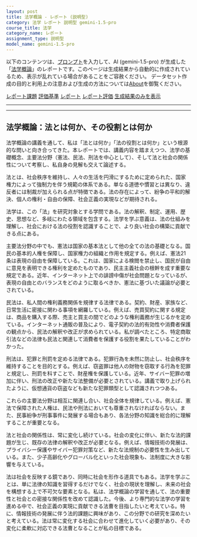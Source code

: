 ```yaml
---
layout: post
title: 法学概論 - レポート (説明型)
category: 法学 レポート 説明型 gemini-1.5-pro
course_title: 法学
category_name: レポート
assignment_type: 説明型
model_name: gemini-1.5-pro
---
```


以下のコンテンツは、[プロンプト](http://127.0.0.1:8000/generated/法学/gemini-1.5-pro/prompt_レポート-説明型.md)を入力して、AI (gemini-1.5-pro) が生成した「[法学概論](/contents/法学/)」のレポートです。このページは生成結果から自動的に作成されているため、表示が乱れている場合があることをご容赦ください。
データセット作成の目的と利用上の注意および生成の方法については[About](/About)を御覧ください。

[レポート課題](../レポート課題-説明型)
[評価基準](../評価基準-説明型)
[レポート](../レポート-説明型)
[レポート評価](../レポート評価-説明型)
[生成結果のみを表示](http://127.0.0.1:8000/generated/法学/gemini-1.5-pro/レポート-説明型.md)
  

***
***
  
## 法学概論：法とは何か、その役割とは何か

法学概論の講義を通して、私は「法とは何か」「法の役割とは何か」という根源的な問いと向き合ってきた。本レポートでは、講義内容を踏まえつつ、法学の基礎概念、主要法分野（憲法、民法、刑法を中心として）、そして法と社会の関係性について考察し、私自身の見解も交えて論述する。

法とは、社会秩序を維持し、人々の生活を円滑にするために定められた、国家権力によって強制力を伴う規範の体系である。単なる道徳や慣習とは異なり、違反者には制裁が加えられる点が特徴である。法の存在によって、紛争の平和的解決、個人の権利・自由の保障、社会正義の実現などが期待される。

法学は、この「法」を研究対象とする学問である。法の解釈、制定、運用、歴史、思想など、多岐にわたる領域を包含する。法学を学ぶ意義は、法の仕組みを理解し、社会における法の役割を認識することで、より良い社会の構築に貢献できる点にある。

主要法分野の中でも、憲法は国家の基本法として他の全ての法の基礎となる。国民の基本的人権を保障し、国家権力の組織と作用を規定する。例えば、憲法21条は表現の自由を保障している。これは、国家による検閲を禁止し、国民が自由に意見を表明できる権利を定めたものであり、民主主義社会の根幹を成す重要な規定である。近年、インターネット上での誹謗中傷が社会問題となっているが、表現の自由とのバランスをどのように取るべきか、憲法に基づいた議論が必要とされている。

民法は、私人間の権利義務関係を規律する法律である。契約、財産、家族など、日常生活に密接に関わる事項を網羅している。例えば、売買契約に関する規定は、商品を購入する際、売主と買主の間でどのような権利義務が生じるかを定めている。インターネット通販の普及により、電子契約の法的有効性や消費者保護の観点から、民法の解釈や改正が求められている。私が調べたところ、特定商取引法などの法律も民法と関連して消費者を保護する役割を果たしていることがわかった。

刑法は、犯罪と刑罰を定める法律である。犯罪行為を未然に防止し、社会秩序を維持することを目的とする。例えば、窃盗罪は他人の財物を窃取する行為を犯罪と規定し、刑罰を科すことで、財産権を保護している。近年、サイバー犯罪の増加に伴い、刑法の改正や新たな法整備が必要とされている。講義で取り上げられたように、仮想通貨の窃盗なども新たな犯罪類型として認識されつつある。

これらの主要法分野は相互に関連し合い、社会全体を規律している。例えば、憲法で保障された人権は、民法や刑法においても尊重されなければならない。また、民事紛争が刑事事件に発展する場合もあり、各法分野の知識を総合的に理解することが重要となる。

法と社会の関係性は、常に変化し続けている。社会の変化に伴い、新たな法的課題が生じ、既存の法律の解釈や改正が必要となる。例えば、情報技術の発展は、プライバシー保護やサイバー犯罪対策など、新たな法規制の必要性を生み出している。また、少子高齢化やグローバル化といった社会現象も、法制度に大きな影響を与えている。

法は社会を反映する鏡であり、同時に社会を形作る道具でもある。法学を学ぶことは、単に法律の知識を習得するだけでなく、社会の現状を理解し、未来の社会を構想する上で不可欠な要素となる。私は、法学概論の学習を通して、法の重要性と社会との密接な関係性を改めて認識した。今後、より専門的な法学の学習を進める中で、社会正義の実現に貢献できる法曹を目指したいと考えている。特に、情報技術の発展に伴う法的課題に興味があり、この分野での研究を深めたいと考えている。法は常に変化する社会に合わせて進化していく必要があり、その変化に柔軟に対応できる法曹となることが私の目標である。
